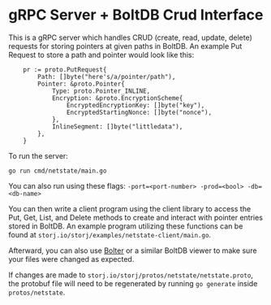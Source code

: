# gRPC Server + BoltDB Crud Interface

This is a gRPC server which handles CRUD (create, read, update, delete) requests for storing pointers at given paths in BoltDB.
An example Put Request to store a path and pointer would look like this:
```
	pr := proto.PutRequest{
		Path: []byte("here's/a/pointer/path"),
		Pointer: &proto.Pointer{
			Type: proto.Pointer_INLINE,
			Encryption: &proto.EncryptionScheme{
				EncryptedEncryptionKey: []byte("key"),
				EncryptedStartingNonce: []byte("nonce"),
			},
			InlineSegment: []byte("littledata"),
		},
	}
```

To run the server:
```
go run cmd/netstate/main.go
```
You can also run using these flags: `-port=<port-number> -prod=<bool> -db=<db-name>`

You can then write a client program using the client library to access the Put, Get, List, and Delete methods to create and interact with pointer entries stored in BoltDB.
An example program utilizing these functions can be found at `storj.io/storj/examples/netstate-client/main.go`.

Afterward, you can also use [Bolter](https://github.com/hasit/bolter) or a similar BoltDB viewer to make sure your files were changed as expected.

If changes are made to `storj.io/storj/protos/netstate/netstate.proto`, the protobuf file will need to be regenerated by running `go generate` inside `protos/netstate`.

